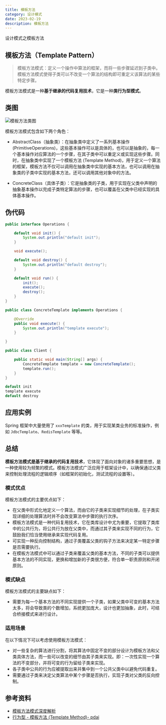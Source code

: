 ```yaml
---
title: 模板方法
category: 设计模式
date: 2023-02-19
description: 模板方法
---
```


设计模式之模板方法
<!-- more -->

## 模板方法（Template Pattern）

> 模板方法模式：定义一个操作中算法的框架，而将一些步骤延迟到子类中。模板方法模式使得子类可以不改变一个算法的结构即可重定义该算法的某些特定步骤。

模板方法模式是一种**基于继承的代码复用技术**，它是一种**类行为型模式**。

## 类图

![模板方法类图](https://cdn.staticaly.com/gh/AlexChen68/image-hosting@master/blog/advance/template_pattern.png)

模板方法模式包含如下两个角色：

- AbstractClass（抽象类）：在抽象类中定义了一系列基本操作 (PrimitiveOperations)，这些基本操作可以是具体的，也可以是抽象的，每一个基本操作对应算法的一个步骤，在其子类中可以重定义或实现这些步骤。同时，在抽象类中实现了一个模板方法 (Template Method)，用于定义一个算法的框架，模板方法不仅可以调用在抽象类中实现的基本方法，也可以调用在抽象类的子类中实现的基本方法，还可以调用其他对象中的方法。
  
- ConcreteClass（具体子类）：它是抽象类的子类，用于实现在父类中声明的抽象基本操作以完成子类特定算法的步骤，也可以覆盖在父类中已经实现的具体基本操作。

## 伪代码

```java
public interface Operations {

    default void init() {
        System.out.println("default init");
    }

    void execute();

    default void destroy() {
        System.out.println("default destroy");
    }

    default void run() {
        init();
        execute();
        destroy();
    }
}

public class ConcreteTemplate implements Operations {

    @Override
    public void execute() {
        System.out.println("template execute");
    }

}
```

```java
public class Client {

    public static void main(String[] args) {
        ConcreteTemplate template = new ConcreteTemplate();
        template.run();
    }
}
```

```java
default init
template execute
default destroy
```

## 应用实例

Spring 框架中大量使用了 `xxxTemplate` 的类，用于实现某类业务的标准操作，例如 `JdbcTemplate`、`RedisTemplate` 等等。

## 总结

**模板方法模式是基于继承的代码复用技术**，它体现了面向对象的诸多重要思想，是一种使用较为频繁的模式。模板方法模式广泛应用于框架设计中，以确保通过父类来控制处理流程的逻辑顺序（如框架的初始化，测试流程的设置等）。

### 模式优点

模板方法模式的主要优点如下：

- 在父类中形式化地定义一个算法，而由它的子类来实现细节的处理，在子类实现详细的处理算法时并不会改变算法中步骤的执行次序。
- 模板方法模式是一种代码复用技术，它在类库设计中尤为重要，它提取了类库中的公共行为，将公共行为放在父类中，而通过其子类来实现不同的行为，它鼓励我们恰当使用继承来实现代码复用。
- 可实现一种反向控制结构，通过子类覆盖父类的钩子方法来决定某一特定步骤是否需要执行。
- 在模板方法模式中可以通过子类来覆盖父类的基本方法，不同的子类可以提供基本方法的不同实现，更换和增加新的子类很方便，符合单一职责原则和开闭原则。

### 模式缺点

模板方法模式的主要缺点如下：

- 需要为每一个基本方法的不同实现提供一个子类，如果父类中可变的基本方法太多，将会导致类的个数增加，系统更加庞大，设计也更加抽象，此时，可结合桥接模式来进行设计。

### 适用场景
在以下情况下可以考虑使用模板方法模式：

- 对一些复杂的算法进行分割，将其算法中固定不变的部分设计为模板方法和父类具体方法，而一些可以改变的细节由其子类来实现。即：一次性实现一个算法的不变部分，并将可变的行为留给子类来实现。
- 各子类中公共的行为应被提取出来并集中到一个公共父类中以避免代码重复。
- 需要通过子类来决定父类算法中某个步骤是否执行，实现子类对父类的反向控制。


## 参考资料

- [模板方法模式深度解析](https://blog.csdn.net/lovelion/article/details/8299927)
- [行为型 - 模板方法 (Template Method)- pdai](https://pdai.tech/md/dev-spec/pattern/17_template.html)